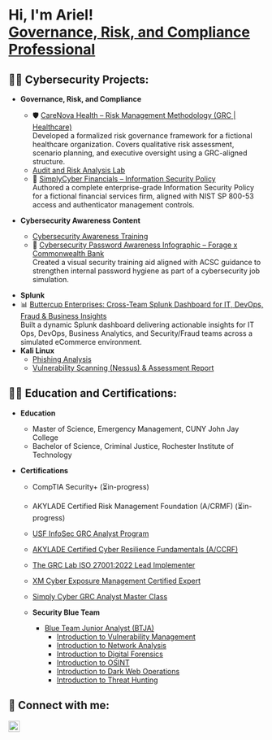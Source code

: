 <h1>Hi, I'm Ariel! <br/><a href="https://github.com/arielbethea">Governance, Risk, and Compliance Professional</a> <a href="https://www.linkedin.com/in/arielbethea/"></a>
<h2> 👩‍💻 Cybersecurity Projects:</h2>

- <b>Governance, Risk, and Compliance</b>
  - 🛡️ [CareNova Health – Risk Management Methodology (GRC | Healthcare)](https://github.com/ariel-grc/healthcare-risk-management-methodology)  
  Developed a formalized risk governance framework for a fictional healthcare organization. Covers qualitative risk assessment, scenario planning, and executive oversight using a GRC-aligned structure.
  - [Audit and Risk Analysis Lab](https://github.com/arielbethea/AuditRiskAnalysis)
  - 🔐 [SimplyCyber Financials – Information Security Policy](https://github.com/ariel-grc/infosec-policy-simplycyber-financials)  
  Authored a complete enterprise-grade Information Security Policy for a fictional financial services firm, aligned with NIST SP 800-53 access and authenticator management controls.

- <b>Cybersecurity Awareness Content</b>
  - [Cybersecurity Awareness Training](https://github.com/arielbethea/CybersecurityAwarenessTraining)
  - 🧠 [Cybersecurity Password Awareness Infographic – Forage x Commonwealth Bank](https://github.com/ariel-grc/Password-Security-Awareness-Infographic)  
  Created a visual security training aid aligned with ACSC guidance to strengthen internal password hygiene as part of a cybersecurity job simulation.


<!--  - [Cybersecurity Awareness Content Lab](https://github.com/arielbethea/CybersecurityAwarenessContent) --> 
<!-- - <b>PowerShell</b>
  - [Active Directory Home Lab](https://github.com/arielbethea/ActiveDirectoryLab) -->
<!-- - <b>AWS</b>
  - [AWS IAM Enumeration](https://github.com/arielbethea/AWS-IAM-enumeration) -->
- <b>Splunk</b>
- 📊 [Buttercup Enterprises: Cross-Team Splunk Dashboard for IT, DevOps, Fraud & Business Insights](https://github.com/ariel-grc/buttercup-enterprises-splunk-dashboard)  
  Built a dynamic Splunk dashboard delivering actionable insights for IT Ops, DevOps, Business Analytics, and Security/Fraud teams across a simulated eCommerce environment.
- <b>Kali Linux</b>
  - [Phishing Analysis](https://github.com/arielbethea/PhishingAnalysis)
  - [Vulnerability Scanning (Nessus) & Assessment Report](https://github.com/arielbethea/VulnerabilityScanning)
  <!-- - [Digital Forensics](https://github.com/arielbethea/ActiveDirectoryLab) -->
<!--- <b>Bash</b>
  - [Managing Authorization in Linux](https://github.com/arielbethea/ManagingAuthorization)
- <b>Python</b>
  - [Practicing File Update Algos in Python](https://github.com/arielbethea/FileUpdateAlgorithms) -->


<h2>👩‍🎓 Education and Certifications:</h2>

- <b>Education</b>
  - Master of Science, Emergency Management, CUNY John Jay College
  - Bachelor of Science, Criminal Justice, Rochester Institute of Technology
 
    
- <b>Certifications</b>
  - CompTIA Security+ (⏳in-progress)
  - AKYLADE Certified Risk Management Foundation (A/CRMF) (⏳in-progress)
  - [USF InfoSec GRC Analyst Program](https://www.credly.com/badges/996bba09-07f9-4673-aa82-4dc17b88817b)
  - [AKYLADE Certified Cyber Resilience Fundamentals (A/CCRF)](https://www.credential.net/50a2f9e8-2d2a-4e01-90bb-8339613c91d4#acc.1CVhrwoE)
  - [The GRC Lab ISO 27001:2022 Lead Implementer](https://github.com/arielbethea/arielbethea/blob/main/certificate-of-completion-for-iso-27001-lead-implementer.pdf)
  - [XM Cyber Exposure Management Certified Expert](https://www.credly.com/badges/efb6dbcf-eeb4-4e69-b57a-38ee45e1a693/public_url)
  - [Simply Cyber GRC Analyst Master Class](https://github.com/arielbethea/arielbethea/blob/main/certificate-of-completion-for-the-definitive-grc-analyst-master-class.pdf)
 

    
  - <b>Security Blue Team</b>
    - [Blue Team Junior Analyst (BTJA)](https://github.com/arielbethea/arielbethea/blob/main/Security%20Blue%20Team%20-%20Blue%20Team%20Junior%20Analyst%20Pathwaybtja.pdf)
      - [Introduction to Vulnerability Management](https://github.com/arielbethea/arielbethea/blob/main/Security%20Blue%20Team%20-%20Introduction%20to%20Vulnerability%20Management-course.pdf)
      - [Introduction to Network Analysis](https://github.com/arielbethea/arielbethea/blob/main/Ssecurity%20Blue%20Team%20-%20Introduction%20to%20Network%20Analysis-course.pdf)
      - [Introduction to Digital Forensics](https://github.com/arielbethea/arielbethea/blob/main/Security%20Blue%20Team%20-%20Introduction%20to%20Digital%20Forensics-course.pdf)
      - [Introduction to OSINT](https://github.com/arielbethea/arielbethea/blob/main/Security%20Blue%20Team%20-%20Introduction%20to%20OSINT-course.pdf)
      - [Introduction to Dark Web Operations](https://github.com/arielbethea/arielbethea/blob/main/Security%20Blue%20Team%20-%20Introduction%20to%20Dark%20Web%20Operations-course.pdf)
      - [Introduction to Threat Hunting](https://github.com/arielbethea/arielbethea/blob/main/Security%20Blue%20Team%20-%20Introduction%20to%20Threat%20Hunting-course.pdf)

<h2> 🤳 Connect with me:</h2>

[<img align="left" alt="ArielBethea | LinkedIn" width="22px" src="https://skillicons.dev/icons?i=linkedin" />][linkedin]

[linkedin]: https://linkedin.com/in/arielbethea 

<!--
**aabethea/aabethea** is a ✨ _special_ ✨ repository because its `README.md` (this file) appears on your GitHub profile.

Here are some ideas to get you started:

- 🔭 I’m currently working on ...
- 🌱 I’m currently learning ...
- 👯 I’m looking to collaborate on ...
- 🤔 I’m looking for help with ...
- 💬 Ask me about ...
- 📫 How to reach me: ...
- 😄 Pronouns: ...
- ⚡ Fun fact: ...
-->
